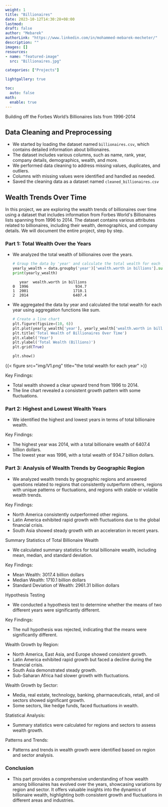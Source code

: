 ```yaml
---
weight: 1
title: "Billionaires"
date: 2023-10-12T14:30:28+08:00
lastmod: 
draft: false
author: "Mebarek"
authorLink: "https://www.linkedin.com/in/mohammed-mebarek-mecheter/"
description: ""
images: []
resources:
- name: "featured-image"
  src: "Billionaires.jpg"

categories: ["Projects"]

lightgallery: true

toc:
  auto: false
math:
  enable: true
---
```


Building off the Forbes World’s Billionaires lists from 1996-2014

<!--more-->


##  Data Cleaning and Preprocessing
-   We started by loading the dataset named `billionaires.csv`, which contains detailed information about billionaires.
-   The dataset includes various columns, such as name, rank, year, company details, demographics, wealth, and more.
-   We performed data cleaning to address missing values, duplicates, and outliers.
-   Columns with missing values were identified and handled as needed.
-   Saved the cleaning data as a dataset named `cleaned_billionaires.csv`
## Wealth Trends Over Time

In this project, we are exploring the wealth trends of billionaires over time using a dataset that includes information from Forbes World's Billionaires lists spanning from 1996 to 2014. The dataset contains various attributes related to billionaires, including their wealth, demographics, and company details. We will document the entire project, step by step.

### Part 1: Total Wealth Over the Years

-   We analyzed the total wealth of billionaires over the years.
    ```python
    # Group the data by 'year' and calculate the total wealth for each year
    yearly_wealth = data.groupby('year')['wealth.worth in billions'].sum().reset_index()
    print(yearly_wealth)
    ```
    ```code
       year  wealth.worth in billions
    0  1996                     934.7
    1  2001                    1710.1
    2  2014                    6407.4
    ```
-   We aggregated the data by year and calculated the total wealth for each year using aggregation functions like sum.
    ```python
    # Create a line chart
    plt.figure(figsize=(10, 6))
    plt.plot(yearly_wealth['year'], yearly_wealth['wealth.worth in billions'], marker='o', linestyle='-')
    plt.title('Total Wealth of Billionaires Over Time')
    plt.xlabel('Year')
    plt.ylabel('Total Wealth (Billions)')
    plt.grid(True)
    
    plt.show()
    ```
{{< figure src="img/V1.png" title="the total wealth for each year" >}}

Key Findings:

-   Total wealth showed a clear upward trend from 1996 to 2014.
-   The line chart revealed a consistent growth pattern with some fluctuations.

### Part 2: Highest and Lowest Wealth Years

-   We identified the highest and lowest years in terms of total billionaire wealth.

Key Findings:

-   The highest year was 2014, with a total billionaire wealth of 6407.4 billion dollars.
-   The lowest year was 1996, with a total wealth of 934.7 billion dollars.

### Part 3: Analysis of Wealth Trends by Geographic Region

-   We analyzed wealth trends by geographic regions and answered questions related to regions that consistently outperform others, regions with unique patterns or fluctuations, and regions with stable or volatile wealth trends.

Key Findings:

-   North America consistently outperformed other regions.
-   Latin America exhibited rapid growth with fluctuations due to the global financial crisis.
-   South Asia showed steady growth with an acceleration in recent years.

Summary Statistics of Total Billionaire Wealth

-   We calculated summary statistics for total billionaire wealth, including mean, median, and standard deviation.

Key Findings:

-   Mean Wealth: 3017.4 billion dollars
-   Median Wealth: 1710.1 billion dollars
-   Standard Deviation of Wealth: 2961.31 billion dollars

Hypothesis Testing

-   We conducted a hypothesis test to determine whether the means of two different years were significantly different.

Key Findings:

-   The null hypothesis was rejected, indicating that the means were significantly different.

Wealth Growth by Region:

-   North America, East Asia, and Europe showed consistent growth.
-   Latin America exhibited rapid growth but faced a decline during the financial crisis.
-   South Asia demonstrated steady growth.
-   Sub-Saharan Africa had slower growth with fluctuations.

Wealth Growth by Sector:

-   Media, real estate, technology, banking, pharmaceuticals, retail, and oil sectors showed significant growth.
-   Some sectors, like hedge funds, faced fluctuations in wealth.

Statistical Analysis:

-   Summary statistics were calculated for regions and sectors to assess wealth growth.

Patterns and Trends:

-   Patterns and trends in wealth growth were identified based on region and sector analysis.

### Conclusion

- This part provides a comprehensive understanding of how wealth among billionaires has evolved over the years, showcasing variations by region and sector. It offers valuable insights into the dynamics of billionaire wealth, highlighting both consistent growth and fluctuations in different areas and industries.